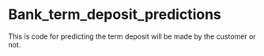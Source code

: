 # Bank_term_deposit_predictions
This is code for predicting the term deposit will be made by the customer or not.
